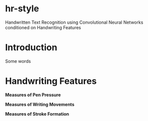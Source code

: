 # hr-style

Handwritten Text Recognition using Convolutional Neural Networks conditioned on Handwriting Features

# Introduction

Some words

# Handwriting Features

**Measures of Pen Pressure**

**Measures of Writing Movements**

**Measures of Stroke Formation**
